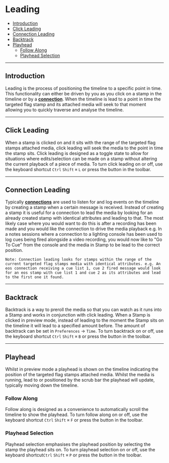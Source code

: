 # Leading

- [Introduction](#leading-introduction)
- [Click Leading](#click-leading)
- [Connection Leading](#connection-leading)
- [Backtrack](#backtrack)
- [Playhead](#playhead)
    - [Follow Along](#follow-along)
    - [Playhead Selection](#playhead-selection)

---
<a name="leading-introduction"></a>
## Introduction

Leading is the process of positioning the timeline to a specific point in time. This functionality can either be driven by you as you click on a stamp in the timeline or by a <a href="/docs/connections"><b>connection</b></a>. When the timeline is lead to a point in time the targeted flag stamp and its attached media will seek to that moment allowing you to quickly traverse and analyse the timeline. 

---
<a name="click-leading"></a>
## Click Leading
When a stamp is clicked on and it sits with the range of the targeted flag stamps attached media, click leading will seek the media to the point in time the stamp sits. Click leading is designed as a toggle state to allow for situations where edits/selection can be made on a stamp without altering the current playback of a piece of media. To turn click leading on or off, use the keyboard shortcut `Ctrl` `Shift` `⌘` `L` or press the button in the toolbar.

---
<a name="connection-leading"></a>
## Connection Leading
Typically <a href="/docs/connections"><b>connections</b></a> are used to listen for and log events on the timeline by creating a stamp when a certain message is received. Instead of creating a stamp it is useful for a connection to lead the media by looking for an already created stamp with identical attributes and leading to that. The most likely case where you would want to do this is after a recording has been made and you would like the connection to drive the media playback e.g. In a notes sessions where a connection to a lighting console has been used to log cues being fired alongside a video recording, you would now like to "Go To Cue" from the console and the media in Stamp to be lead to the correct position.

```note
Note: Connection leading looks for stamps within the range of the current targeted flag stamps media with identical attributes. e.g. An eos connection receiving a cue list 1, cue 2 fired message would look for an eos stamp with cue list 1 and cue 2 as its attributes and lead to the first one it found.
```

---
<a name="backtrack"></a>
## Backtrack
Backtrack is a way to preroll the media so that you can watch as it runs into a Stamp and works in conjunction with click leading. When a Stamp is clicked in preview mode, instead of leading to the moment the Stamp sits on the timeline it will lead to a specified amount before. The amount of backtrack can be set in `Preferences` -> `Time`. To turn backtrack on or off, use the keyboard shortcut `Ctrl` `Shift` `⌘` `B` or press the button in the toolbar.

---
<a name="playhead"></a>
## Playhead
Whilst in preview mode a playhead is shown on the timeline indicating the position of the targeted flag stamps attached media.
Whilst the media is running, lead to or positioned by the scrub bar the playhead will update, typically moving down the timeline.

<a name="follow-along"></a>
### Follow Along
Follow along is designed as a convenience to automatically scroll the timeline to show the playhead. To turn follow along on or off, use the keyboard shortcut `Ctrl` `Shift` `⌘` `F` or press the button in the toolbar.

<a name="playhead-selection"></a>
### Playhead Selection
Playhead selection emphasises the playhead position by selecting the stamp the playhead sits on. To turn playhead selection on or off, use the keyboard shortcut`Ctrl` `Shift` `⌘` `P` or press the button in the toolbar.
